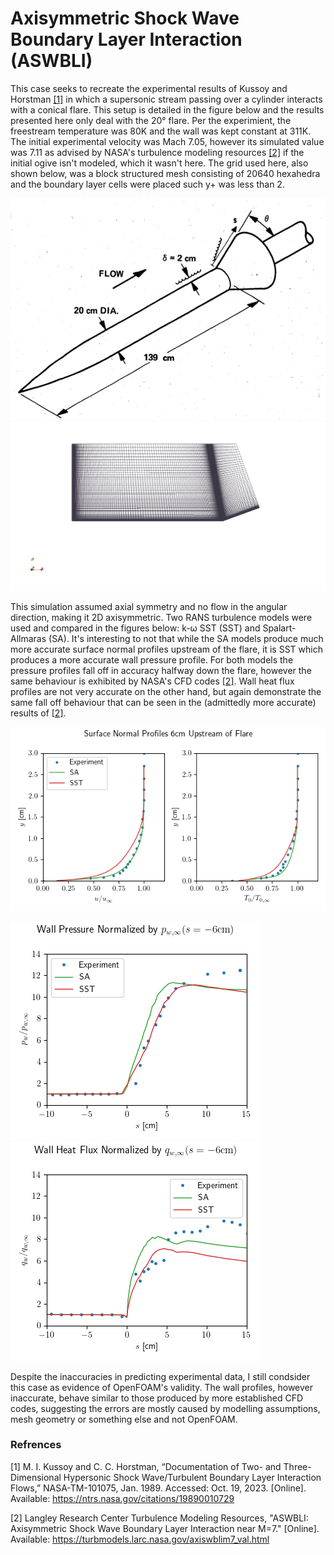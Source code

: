 # Axisymmetric Shock Wave Boundary Layer Interaction (ASWBLI)

This case seeks to recreate the experimental results of Kussoy and Horstman [[1]](https://ntrs.nasa.gov/citations/19890010729) in which a supersonic stream passing over a cylinder interacts with a conical flare. This setup is detailed in the figure below and the results presented here only deal with the 20° flare. Per the experimient, the freestream temperature was 80K and the wall was kept constant at 311K. The initial experimental velocity was Mach 7.05, however its simulated value was 7.11 as advised by NASA's turbulence modeling resources [[2]](https://turbmodels.larc.nasa.gov/axiswblim7_val.html) if the initial ogive isn't modeled, which it wasn't here. The grid used here, also shown below, was a block structured mesh consisting of 20640 hexahedra and the boundary layer cells were placed such y+ was less than 2.

![Experimental Setup](figures/Kussoy_geom.png)
![Grid](figures/grid.png)

This simulation assumed axial symmetry and no flow in the angular direction, making it 2D axisymmetric. Two RANS turbulence models were used and compared in the figures below: k-ω SST (SST) and Spalart-Allmaras (SA). It's interesting to not that while the SA models produce much more accurate surface normal profiles upstream of the flare, it is SST which produces a more accurate wall pressure profile. For both models the pressure profiles fall off in accuracy halfway down the flare, however the same behaviour is exhibited by NASA's CFD codes [[2]](https://turbmodels.larc.nasa.gov/axiswblim7_val.html). Wall heat flux profiles are not very accurate on the other hand, but again demonstrate the same fall off behaviour that can be seen in the (admittedly more accurate) results of [[2]](https://turbmodels.larc.nasa.gov/axiswblim7_val.html).

![Surface Normal Profiles](figures/upstreamProfiles.png)

![Wall Pressure Profile](figures/wallPressure.png)
![Wall Heat Flux Profile](figures/wallHeatFlux.png)

Despite the inaccuracies in predicting experimental data, I still condsider this case as evidence of OpenFOAM's validity. The wall profiles, however inaccurate, behave similar to those produced by more established CFD codes, suggesting the errors are mostly caused by modelling assumptions, mesh geometry or something else and not OpenFOAM.

### Refrences

[1] M. I. Kussoy and C. C. Horstman, “Documentation of Two- and Three-Dimensional Hypersonic Shock Wave/Turbulent Boundary Layer Interaction Flows,” NASA-TM-101075, Jan. 1989. Accessed: Oct. 19, 2023. [Online]. Available: https://ntrs.nasa.gov/citations/19890010729

[2] Langley Research Center Turbulence Modeling Resources, "ASWBLI: Axisymmetric Shock Wave Boundary Layer Interaction near M=7." [Online]. Available: https://turbmodels.larc.nasa.gov/axiswblim7_val.html
